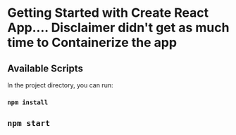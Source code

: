 # Getting Started with Create React App.... Disclaimer didn't get as much time to Containerize the app

## Available Scripts

In the project directory, you can run:

### `npm install`

## `npm start`
